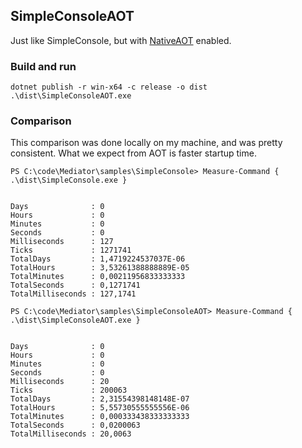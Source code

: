 ## SimpleConsoleAOT

Just like SimpleConsole, but with [NativeAOT](https://github.com/dotnet/runtimelab/tree/feature/NativeAOT) enabled.

### Build and run

```pwsh
dotnet publish -r win-x64 -c release -o dist
.\dist\SimpleConsoleAOT.exe
```

### Comparison

This comparison was done locally on my machine, and was pretty consistent.
What we expect from AOT is faster startup time.

```pwsh
PS C:\code\Mediator\samples\SimpleConsole> Measure-Command { .\dist\SimpleConsole.exe }


Days              : 0
Hours             : 0
Minutes           : 0
Seconds           : 0
Milliseconds      : 127
Ticks             : 1271741
TotalDays         : 1,4719224537037E-06
TotalHours        : 3,53261388888889E-05
TotalMinutes      : 0,00211956833333333
TotalSeconds      : 0,1271741
TotalMilliseconds : 127,1741

PS C:\code\Mediator\samples\SimpleConsoleAOT> Measure-Command { .\dist\SimpleConsoleAOT.exe }


Days              : 0
Hours             : 0
Minutes           : 0
Seconds           : 0
Milliseconds      : 20
Ticks             : 200063
TotalDays         : 2,31554398148148E-07
TotalHours        : 5,55730555555556E-06
TotalMinutes      : 0,000333438333333333
TotalSeconds      : 0,0200063
TotalMilliseconds : 20,0063
```
